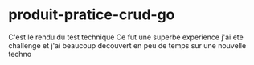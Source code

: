 # produit-pratice-crud-go
C'est le rendu du test technique
Ce fut une superbe experience j'ai ete challenge et j'ai beaucoup decouvert en peu de temps sur une nouvelle techno  
